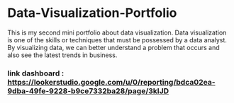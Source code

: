 # Data-Visualization-Portfolio
This is my second mini portfolio about data visualization. Data visualization is one of the skills or techniques that must be possessed by a data analyst. By visualizing data, we can better understand a problem that occurs and also see the latest trends in business.
### link dashboard : https://lookerstudio.google.com/u/0/reporting/bdca02ea-9dba-49fe-9228-b9ce7332ba28/page/3kIJD
